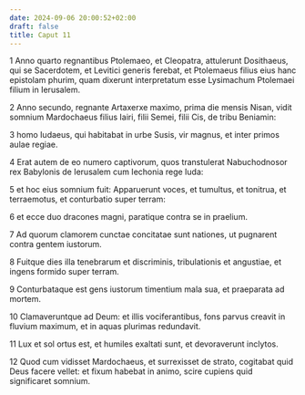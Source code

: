 ```yaml
---
date: 2024-09-06 20:00:52+02:00
draft: false
title: Caput 11
---
```





1 Anno quarto regnantibus Ptolemaeo, et Cleopatra, attulerunt Dosithaeus, qui se Sacerdotem, et Levitici generis ferebat, et Ptolemaeus filius eius hanc epistolam phurim, quam dixerunt interpretatum esse Lysimachum Ptolemaei filium in Ierusalem.

2 Anno secundo, regnante Artaxerxe maximo, prima die mensis Nisan, vidit somnium Mardochaeus filius Iairi, filii Semei, filii Cis, de tribu Beniamin:

3 homo Iudaeus, qui habitabat in urbe Susis, vir magnus, et inter primos aulae regiae.

4 Erat autem de eo numero captivorum, quos transtulerat Nabuchodnosor rex Babylonis de Ierusalem cum Iechonia rege Iuda:

5 et hoc eius somnium fuit: Apparuerunt voces, et tumultus, et tonitrua, et terraemotus, et conturbatio super terram:

6 et ecce duo dracones magni, paratique contra se in praelium.

7 Ad quorum clamorem cunctae concitatae sunt nationes, ut pugnarent contra gentem iustorum.

8 Fuitque dies illa tenebrarum et discriminis, tribulationis et angustiae, et ingens formido super terram.

9 Conturbataque est gens iustorum timentium mala sua, et praeparata ad mortem.

10 Clamaveruntque ad Deum: et illis vociferantibus, fons parvus creavit in fluvium maximum, et in aquas plurimas redundavit.

11 Lux et sol ortus est, et humiles exaltati sunt, et devoraverunt inclytos.

12 Quod cum vidisset Mardochaeus, et surrexisset de strato, cogitabat quid Deus facere vellet: et fixum habebat in animo, scire cupiens quid significaret somnium.

